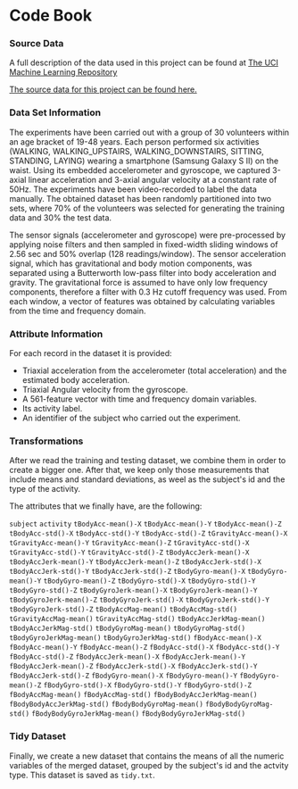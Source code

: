# Code Book

### Source Data
A full description of the data used in this project can be found at [The UCI Machine Learning Repository](http://archive.ics.uci.edu/ml/datasets/Human+Activity+Recognition+Using+Smartphones)

[The source data for this project can be found here.](https://d396qusza40orc.cloudfront.net/getdata%2Fprojectfiles%2FUCI%20HAR%20Dataset.zip)

### Data Set Information
The experiments have been carried out with a group of 30 volunteers within an age bracket of 19-48 years. Each person performed six activities (WALKING, WALKING_UPSTAIRS, WALKING_DOWNSTAIRS, SITTING, STANDING, LAYING) wearing a smartphone (Samsung Galaxy S II) on the waist. Using its embedded accelerometer and gyroscope, we captured 3-axial linear acceleration and 3-axial angular velocity at a constant rate of 50Hz. The experiments have been video-recorded to label the data manually. The obtained dataset has been randomly partitioned into two sets, where 70% of the volunteers was selected for generating the training data and 30% the test data. 

The sensor signals (accelerometer and gyroscope) were pre-processed by applying noise filters and then sampled in fixed-width sliding windows of 2.56 sec and 50% overlap (128 readings/window). The sensor acceleration signal, which has gravitational and body motion components, was separated using a Butterworth low-pass filter into body acceleration and gravity. The gravitational force is assumed to have only low frequency components, therefore a filter with 0.3 Hz cutoff frequency was used. From each window, a vector of features was obtained by calculating variables from the time and frequency domain.

### Attribute Information
For each record in the dataset it is provided: 
- Triaxial acceleration from the accelerometer (total acceleration) and the estimated body acceleration. 
- Triaxial Angular velocity from the gyroscope. 
- A 561-feature vector with time and frequency domain variables. 
- Its activity label. 
- An identifier of the subject who carried out the experiment.

### Transformations
After we read the training and testing dataset, we combine them in order to create a bigger one.
After that, we keep only those measurements that include means and standard deviations, as weel as the subject's id and the type of the activity.

The attributes that we finally have, are the following:

`subject`
`activity`
`tBodyAcc-mean()-X`
`tBodyAcc-mean()-Y`
`tBodyAcc-mean()-Z`
`tBodyAcc-std()-X`
`tBodyAcc-std()-Y`
`tBodyAcc-std()-Z`
`tGravityAcc-mean()-X`
`tGravityAcc-mean()-Y`
`tGravityAcc-mean()-Z`
`tGravityAcc-std()-X`
`tGravityAcc-std()-Y`
`tGravityAcc-std()-Z`
`tBodyAccJerk-mean()-X`
`tBodyAccJerk-mean()-Y`
`tBodyAccJerk-mean()-Z`
`tBodyAccJerk-std()-X`
`tBodyAccJerk-std()-Y`
`tBodyAccJerk-std()-Z`
`tBodyGyro-mean()-X`
`tBodyGyro-mean()-Y`
`tBodyGyro-mean()-Z`
`tBodyGyro-std()-X`
`tBodyGyro-std()-Y`
`tBodyGyro-std()-Z`
`tBodyGyroJerk-mean()-X`
`tBodyGyroJerk-mean()-Y`
`tBodyGyroJerk-mean()-Z`
`tBodyGyroJerk-std()-X`
`tBodyGyroJerk-std()-Y`
`tBodyGyroJerk-std()-Z`
`tBodyAccMag-mean()`
`tBodyAccMag-std()`
`tGravityAccMag-mean()`
`tGravityAccMag-std()`
`tBodyAccJerkMag-mean()`
`tBodyAccJerkMag-std()`
`tBodyGyroMag-mean()`
`tBodyGyroMag-std()`
`tBodyGyroJerkMag-mean()`
`tBodyGyroJerkMag-std()`
`fBodyAcc-mean()-X`
`fBodyAcc-mean()-Y`
`fBodyAcc-mean()-Z`
`fBodyAcc-std()-X`
`fBodyAcc-std()-Y`
`fBodyAcc-std()-Z`
`fBodyAccJerk-mean()-X`
`fBodyAccJerk-mean()-Y`
`fBodyAccJerk-mean()-Z`
`fBodyAccJerk-std()-X`
`fBodyAccJerk-std()-Y`
`fBodyAccJerk-std()-Z`
`fBodyGyro-mean()-X`
`fBodyGyro-mean()-Y`
`fBodyGyro-mean()-Z`
`fBodyGyro-std()-X`
`fBodyGyro-std()-Y`
`fBodyGyro-std()-Z`
`fBodyAccMag-mean()`
`fBodyAccMag-std()`
`fBodyBodyAccJerkMag-mean()`
`fBodyBodyAccJerkMag-std()`
`fBodyBodyGyroMag-mean()`
`fBodyBodyGyroMag-std()`
`fBodyBodyGyroJerkMag-mean()`
`fBodyBodyGyroJerkMag-std()`

### Tidy Dataset
Finally, we create a new dataset that contains the means of all the numeric variables of the merged dataset, grouped by the subject's id and the actvity type. This dataset is saved as `tidy.txt`.